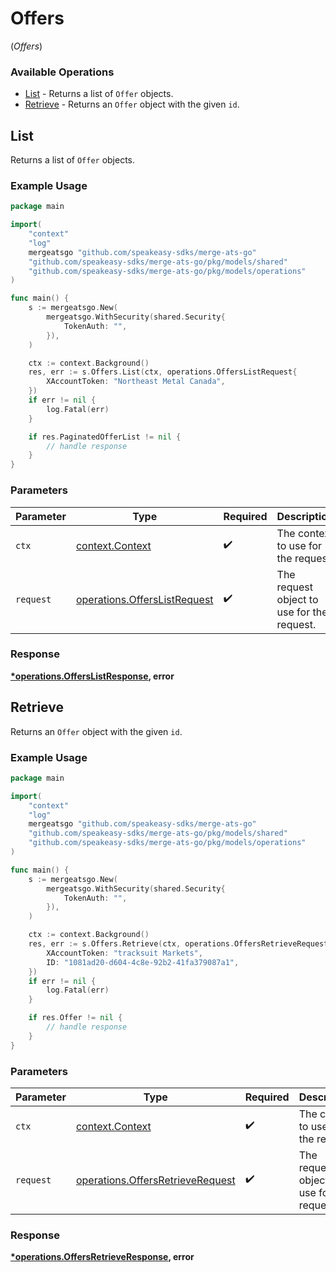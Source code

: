 # Offers
(*Offers*)

### Available Operations

* [List](#list) - Returns a list of `Offer` objects.
* [Retrieve](#retrieve) - Returns an `Offer` object with the given `id`.

## List

Returns a list of `Offer` objects.

### Example Usage

```go
package main

import(
	"context"
	"log"
	mergeatsgo "github.com/speakeasy-sdks/merge-ats-go"
	"github.com/speakeasy-sdks/merge-ats-go/pkg/models/shared"
	"github.com/speakeasy-sdks/merge-ats-go/pkg/models/operations"
)

func main() {
    s := mergeatsgo.New(
        mergeatsgo.WithSecurity(shared.Security{
            TokenAuth: "",
        }),
    )

    ctx := context.Background()
    res, err := s.Offers.List(ctx, operations.OffersListRequest{
        XAccountToken: "Northeast Metal Canada",
    })
    if err != nil {
        log.Fatal(err)
    }

    if res.PaginatedOfferList != nil {
        // handle response
    }
}
```

### Parameters

| Parameter                                                                    | Type                                                                         | Required                                                                     | Description                                                                  |
| ---------------------------------------------------------------------------- | ---------------------------------------------------------------------------- | ---------------------------------------------------------------------------- | ---------------------------------------------------------------------------- |
| `ctx`                                                                        | [context.Context](https://pkg.go.dev/context#Context)                        | :heavy_check_mark:                                                           | The context to use for the request.                                          |
| `request`                                                                    | [operations.OffersListRequest](../../models/operations/offerslistrequest.md) | :heavy_check_mark:                                                           | The request object to use for the request.                                   |


### Response

**[*operations.OffersListResponse](../../models/operations/offerslistresponse.md), error**


## Retrieve

Returns an `Offer` object with the given `id`.

### Example Usage

```go
package main

import(
	"context"
	"log"
	mergeatsgo "github.com/speakeasy-sdks/merge-ats-go"
	"github.com/speakeasy-sdks/merge-ats-go/pkg/models/shared"
	"github.com/speakeasy-sdks/merge-ats-go/pkg/models/operations"
)

func main() {
    s := mergeatsgo.New(
        mergeatsgo.WithSecurity(shared.Security{
            TokenAuth: "",
        }),
    )

    ctx := context.Background()
    res, err := s.Offers.Retrieve(ctx, operations.OffersRetrieveRequest{
        XAccountToken: "tracksuit Markets",
        ID: "1081ad20-d604-4c8e-92b2-41fa379087a1",
    })
    if err != nil {
        log.Fatal(err)
    }

    if res.Offer != nil {
        // handle response
    }
}
```

### Parameters

| Parameter                                                                            | Type                                                                                 | Required                                                                             | Description                                                                          |
| ------------------------------------------------------------------------------------ | ------------------------------------------------------------------------------------ | ------------------------------------------------------------------------------------ | ------------------------------------------------------------------------------------ |
| `ctx`                                                                                | [context.Context](https://pkg.go.dev/context#Context)                                | :heavy_check_mark:                                                                   | The context to use for the request.                                                  |
| `request`                                                                            | [operations.OffersRetrieveRequest](../../models/operations/offersretrieverequest.md) | :heavy_check_mark:                                                                   | The request object to use for the request.                                           |


### Response

**[*operations.OffersRetrieveResponse](../../models/operations/offersretrieveresponse.md), error**

